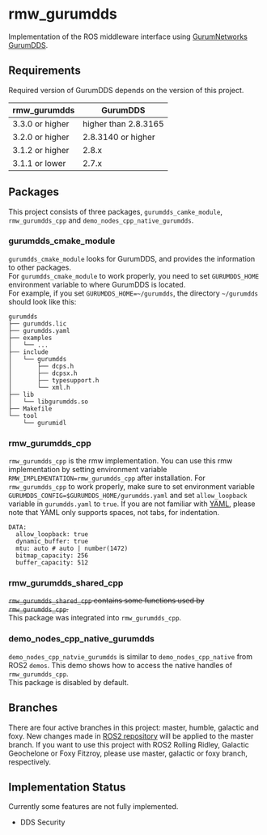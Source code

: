 # rmw_gurumdds
Implementation of the ROS middleware interface using [GurumNetworks GurumDDS](https://www.gurum.cc/index_eng).

## Requirements
Required version of GurumDDS depends on the version of this project.

| rmw_gurumdds             | GurumDDS                    |
|--------------------------|-----------------------------|
| 3.3.0  or higher         | higher than 2.8.3165        |
| 3.2.0  or higher         | 2.8.3140 or higher          |
| 3.1.2  or higher         | 2.8.x                       |
| 3.1.1  or lower          | 2.7.x                       |

## Packages
This project consists of three packages, `gurumdds_camke_module`, `rmw_gurumdds_cpp` and `demo_nodes_cpp_native_gurumdds`.

### gurumdds_cmake_module
`gurumdds_cmake_module` looks for GurumDDS, and provides the information to other packages.  
For `gurumdds_cmake_module` to work properly, you need to set `GURUMDDS_HOME` environment variable to where GurumDDS is located.  
For example, if you set `GURUMDDS_HOME=~/gurumdds`, the directory `~/gurumdds` should look like this:
```
gurumdds
├── gurumdds.lic
├── gurumdds.yaml
├── examples
│   └── ...
├── include
│   └── gurumdds
│       ├── dcps.h
│       ├── dcpsx.h
│       ├── typesupport.h
│       └── xml.h
├── lib
│   └── libgurumdds.so
├── Makefile
└── tool
    └── gurumidl
```

### rmw_gurumdds_cpp
`rmw_gurumdds_cpp` is the rmw implementation. You can use this rmw implementation by setting environment variable `RMW_IMPLEMENTATION=rmw_gurumdds_cpp` after installation. For `rmw_gurumdds_cpp` to work properly, make sure to set environment variable `GURUMDDS_CONFIG=$GURUMDDS_HOME/gurumdds.yaml` and set `allow_loopback` variable in `gurumdds.yaml` to `true`. If you are not familiar with [YAML](https://yaml.org/), please note that YAML only supports spaces, not tabs, for indentation.  

```
DATA:
  allow_loopback: true
  dynamic_buffer: true
  mtu: auto # auto | number(1472)
  bitmap_capacity: 256
  buffer_capacity: 512
```

### rmw_gurumdds_shared_cpp
~~`rmw_gurumdds_shared_cpp` contains some functions used by `rmw_gurumdds_cpp`.~~  
This package was integrated into `rmw_gurumdds_cpp`.

### demo_nodes_cpp_native_gurumdds
`demo_nodes_cpp_natvie_gurumdds` is similar to `demo_nodes_cpp_native` from ROS2 `demos`. This demo shows how to access the native handles of `rmw_gurumdds_cpp`.  
This package is disabled by default.

## Branches
There are four active branches in this project: master, humble, galactic and foxy.
New changes made in [ROS2 repository](https://github.com/ros2) will be applied to the master branch.
If you want to use this project with ROS2 Rolling Ridley, Galactic Geochelone or Foxy Fitzroy, please use master, galactic or foxy branch, respectively.

## Implementation Status
Currently some features are not fully implemented.
- DDS Security
